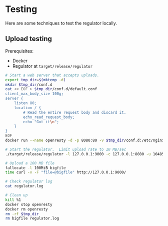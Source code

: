 # Testing

Here are some techniques to test the regulator locally.

## Upload testing

Prerequisites:
- Docker
- Regulator at `target/release/regulator`

```bash
# Start a web server that accepts uploads.
export tmp_dir=$(mktemp -d)
mkdir $tmp_dir/conf.d
cat << EOF > $tmp_dir/conf.d/default.conf
client_max_body_size 100g;
server {
    listen 80;
    location / {
        # Read the entire request body and discard it.
        echo_read_request_body;
        echo "Got it\n";
    }
}
EOF
docker run --name openresty -d -p 8080:80 -v $tmp_dir/conf.d:/etc/nginx/conf.d openresty/openresty

# Start the regulator.  Limit upload rate to 10 MB/sec
./target/release/regulator -l 127.0.0.1:9000 -c 127.0.0.1:8080 -u 10485760 2>regulator.log &

# Upload a 100 MB file
fallocate -l 100MiB bigfile
time curl -v -F "file=@bigfile" http://127.0.0.1:9000/

# Check regulator log
cat regulator.log

# Clean up
kill %1
docker stop openresty
docker rm openresty
rm -rf $tmp_dir
rm bigfile regulator.log
```
